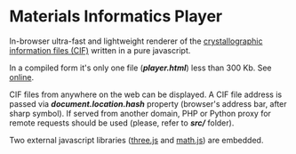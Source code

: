 Materials Informatics Player
======

In-browser ultra-fast and lightweight renderer of the [crystallographic information files (CIF)](https://en.wikipedia.org/wiki/Crystallographic_Information_File) written in a pure javascript.

In a compiled form it's only one file (**_player.html_**) less than 300 Kb. See [online](https://tilde.pro/player.html).

CIF files from anywhere on the web can be displayed. A CIF file address is passed via **_document.location.hash_** property (browser's address bar, after sharp symbol). If served from another domain, PHP or Python proxy for remote requests should be used (please, refer to **_src/_** folder).

Two external javascript libraries ([three.js](https://github.com/mrdoob/three.js) and [math.js](http://mathjs.org)) are embedded.
